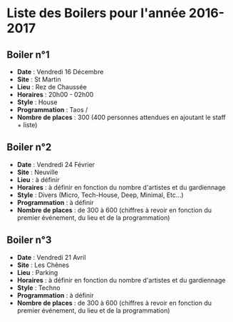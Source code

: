 # Liste des Boilers pour l'année 2016-2017

## Boiler n°1

* **Date** : Vendredi 16 Décembre
* **Site** : St Martin
* **Lieu** : Rez de Chaussée
* **Horaires** : 20h00 - 02h00
* **Style** : House
* **Programmation** : Taos / 
* **Nombre de places** : 300 (400 personnes attendues en ajoutant le staff + liste)

## Boiler n°2

* **Date** : Vendredi 24 Février
* **Site** : Neuville
* **Lieu** : à définir
* **Horaires** : à définir en fonction du nombre d'artistes et du gardiennage
* **Style** : Divers (Micro, Tech-House, Deep, Minimal, Etc...)
* **Programmation** : à définir
* **Nombre de places** : de 300 à 600 (chiffres à revoir en fonction du premier événement, du lieu et de la programmation)

## Boiler n°3

* **Date** : Vendredi 21 Avril
* **Site** : Les Chênes
* **Lieu** : Parking
* **Horaires** : à définir en fonction du nombre d'artistes et du gardiennage
* **Style** : Techno
* **Programmation** : à définir
* **Nombre de places** : de 300 à 600 (chiffres à revoir en fonction du premier événement, du lieu et de la programmation)

